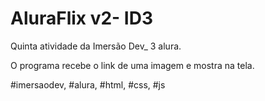 # AluraFlix v2- ID3

Quinta atividade da Imersão Dev_ 3 alura. 

O programa recebe o link de uma imagem e mostra na tela. 

#imersaodev, #alura, #html, #css, #js